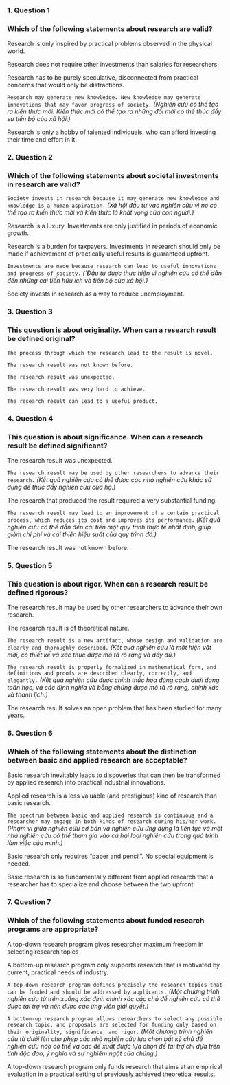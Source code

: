 ### 1. Question 1
### Which of the following statements about research are valid?

Research is only inspired by practical problems observed in the physical world.

Research does not require other investments than salaries for researchers.

Research has to be purely speculative, disconnected from practical concerns that would only be distractions.

``Research may generate new knowledge. New knowledge may generate innovations that may favor progress of society.`` 
_(Nghiên cứu có thể tạo ra kiến ​​thức mới. Kiến thức mới có thể tạo ra những đổi mới có thể thúc đẩy sự tiến bộ của xã hội.)_

Research is only a hobby of talented individuals, who can afford investing their time and effort in it.


### 2. Question 2
### Which of the following statements about societal investments in research are valid? 

``Society invests in research because it may generate new knowledge and knowledge is a human aspiration.`` 
_(Xã hội đầu tư vào nghiên cứu vì nó có thể tạo ra kiến ​​thức mới và kiến ​​thức là khát vọng của con người.)_

Research is a luxury. Investments are only justified in periods of economic growth.

Research is a burden for taxpayers. Investments in research should only be made if achievement of practically useful results is guaranteed upfront.

``Investments are made because research can lead to useful innovations and progress of society.`` 
_(`Đầu tư được thực hiện vì nghiên cứu có thể dẫn đến những cải tiến hữu ích và tiến bộ của xã hội.)_

Society invests in research as a way to reduce unemployment.

### 3. Question 3
### This question is about originality. When can a research result be defined original?

``The process through which the research lead to the result is novel.``

``The research result was not known before.``

``The research result was unexpected.``

``The research result was very hard to achieve.``

``The research result can lead to a useful product.``


### 4. Question 4
### This question is about significance. When can a research result be defined significant?


The research result was unexpected.

``The research result may be used by other researchers to advance their research.``
_(Kết quả nghiên cứu có thể được các nhà nghiên cứu khác sử dụng để thúc đẩy nghiên cứu của họ.)_

The research that produced the result required a very substantial funding.

``The research result may lead to an improvement of a certain practical process, which reduces its cost and improves its performance.``
_(Kết quả nghiên cứu có thể dẫn đến cải tiến một quy trình thực tế nhất định, giúp giảm chi phí và cải thiện hiệu suất của quy trình đó.)_

The research result was not known before.


### 5. Question 5
### This question is about rigor. When can a research result be defined rigorous?

The research result may be used by other researchers to advance their own research.

The research result is of theoretical nature.

``The research result is a new artifact, whose design and validation are clearly and thoroughly described.``
_(Kết quả nghiên cứu là một hiện vật mới, có thiết kế và xác thực được mô tả rõ ràng và đầy đủ.)_

``The research result is properly formalized in mathematical form, and definitions and proofs are described clearly, correctly, and elegantly.``
_(Kết quả nghiên cứu được chính thức hóa đúng cách dưới dạng toán học, và các định nghĩa và bằng chứng được mô tả rõ ràng, chính xác và thanh lịch.)_

The research result solves an open problem that has been studied for many years.


### 6. Question 6
### Which of the following statements about the distinction between basic and applied research are acceptable?

Basic research inevitably leads to discoveries that can then be transformed by applied research into practical industrial innovations.


Applied research is a less valuable (and prestigious) kind of research than basic research.


``The spectrum between basic and applied research is continuous and a researcher may engage in both kinds of research during his/her work.``
_(Phạm vi giữa nghiên cứu cơ bản và nghiên cứu ứng dụng là liên tục và một nhà nghiên cứu có thể tham gia vào cả hai loại nghiên cứu trong quá trình làm việc của mình.)_

Basic research only requires “paper and pencil”. No special equipment is needed.


Basic research is so fundamentally different from applied research that a researcher has to specialize and choose between the two upfront.


### 7. Question 7
### Which of the following statements about funded research programs are appropriate?

A top-down research program gives researcher maximum freedom in selecting research topics

A bottom-up research program only supports research that is motivated by current, practical needs of industry.

``A top-down research program defines precisely the research topics that can be funded and should be addressed by applicants.``
_(Một chương trình nghiên cứu từ trên xuống xác định chính xác các chủ đề nghiên cứu có thể được tài trợ và nên được các ứng viên giải quyết.)_

``A bottom-up research program allows researchers to select any possible research topic, and proposals are selected for funding only based on their originality, significance, and rigor.``
_(Một chương trình nghiên cứu từ dưới lên cho phép các nhà nghiên cứu lựa chọn bất kỳ chủ đề nghiên cứu nào có thể và các đề xuất được lựa chọn để tài trợ chỉ dựa trên tính độc đáo, ý nghĩa và sự nghiêm ngặt của chúng.)_

A top-down research program only funds research that aims at an empirical evaluation in a practical setting of previously achieved theoretical results.


